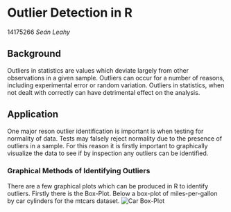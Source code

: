 # Outlier Detection in R
14175266
*Seán Leahy*

## Background
Outliers in statistics are values which deviate largely from other observations in a given sample. Outliers can occur for a number of
reasons, including experimental error or random variation. Outliers in statistics, when not dealt with correctly can have detrimental
effect on the analysis.

## Application
One major reson outlier identification is important is when testing for normality of data. Tests  may falsely reject 
normality due to the presence of outliers in a sample. For this reason it is firstly important to graphically visualize the data to see if by inspection any outliers can be identified.

### Graphical Methods of Identifying Outliers
There are a few graphical plots which can be produced in R to identify outliers. Firstly there is the Box-Plot.
Below a box-plot of miles-per-gallon by car cylinders for the mtcars dataset.
![Car Box-Plot](https://github.com/ULStats/MA4128Assessment-2018/blob/ad2a2ba9e3b7f33a54d17d788ebec72671a7240b/Car%20Boxplot.png?raw=true)
